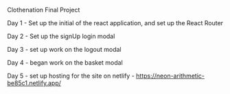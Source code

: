 Clothenation Final Project

Day 1 - Set up the initial of the react application, and set up the React Router

Day 2 - Set up the signUp login modal

Day 3 - set up work on the logout modal

Day 4 - began work on the basket modal

Day 5 - set up hosting for the site on netlify - https://neon-arithmetic-be85c1.netlify.app/

